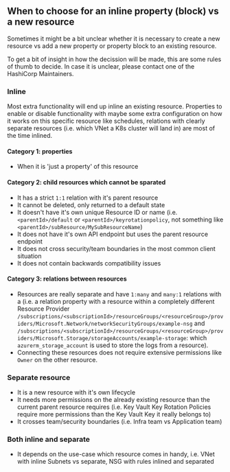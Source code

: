 ## When to choose for an inline property (block) vs a new resource
Sometimes it might be a bit unclear whether it is necessary to create a new resource vs add a new property or property block to an existing resource.

To get a bit of insight in how the decission will be made, this are some rules of thumb to decide. In case it is unclear, please contact one of the HashiCorp Maintainers.

### Inline
Most extra functionality will end up inline an existing resource. Properties to enable or disable functionality with maybe some extra configuration on how it works on this specific resource like schedules, relations with clearly separate resources (i.e. which VNet a K8s cluster will land in) are most of the time inlined.

#### Category 1: properties
- When it is 'just a property' of this resource

#### Category 2: child resources which cannot be sparated
- It has a strict `1:1` relation with it's parent resource
- It cannot be deleted, only returned to a default state
- It doesn't have it's own unique Resource ID or name (i.e. `<parentId>/default` or `<parentId>/keyrotationpolicy`, not something like `<parentId>/subResource/MySubResourceName`)
- It does not have it's own API endpoint but uses the parent resource endpoint
- It does not cross security/team boundaries in the most common client situation
- It does not contain backwards compatibility issues

#### Category 3: relations between resources
- Resources are really separate and have `1:many` and `many:1` relations with a (i.e. a relation property with a resource within a completely different Resource Provider `/subscriptions/<subscriptionId>/resourceGroups/<resourceGroup>/providers/Microsoft.Network/networkSecurityGroups/example-nsg` and `/subscriptions/<subscriptionId>/resourceGroups/<resourceGroup>/providers/Microsoft.Storage/storageAccounts/example-storage`: which `azurerm_storage_account` is used to store the logs from a resource).
- Connecting these resources does not require extensive permissions like `Owner` on the other resource.

### Separate resource
- It is a new resource with it's own lifecycle
- It needs more permissions on the already existing resource than the current parent resource requires (i.e. Key Vault Key Rotation Policies require more permissions than the Key Vault Key it really belongs to)
- It crosses team/security boundaries (i.e. Infra team vs Application team)

### Both inline and separate
- It depends on the use-case which resource comes in handy, i.e. VNet with inline Subnets vs separate, NSG with rules inlined and separated